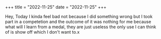 +++
title = "2022-11-25"
date = "2022-11-25"
+++

Hey, Today I kinda feel bad not because I did something wrong but I took part in a competetion and the outcome of it was nothing for me because what will I learn from a medal, they are just useless the only use I can think of is show off which I don't want to.x
